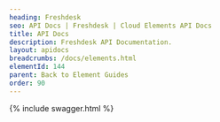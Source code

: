 ```yaml
---
heading: Freshdesk
seo: API Docs | Freshdesk | Cloud Elements API Docs
title: API Docs
description: Freshdesk API Documentation.
layout: apidocs
breadcrumbs: /docs/elements.html
elementId: 144
parent: Back to Element Guides
order: 90
---
```


{% include swagger.html %}

